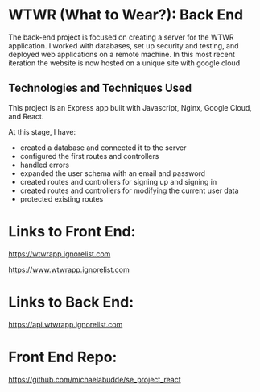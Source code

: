# WTWR (What to Wear?): Back End

The back-end project is focused on creating a server for the WTWR application. I worked with databases, set up security and testing, and deployed web applications on a remote machine. In this most recent iteration the website is now hosted on a unique site with google cloud

## Technologies and Techniques Used

This project is an Express app built with Javascript, Nginx, Google Cloud, and React.

At this stage, I have:

- created a database and connected it to the server
- configured the first routes and controllers
- handled errors
- expanded the user schema with an email and password
- created routes and controllers for signing up and signing in
- created routes and controllers for modifying the current user data
- protected existing routes

# Links to Front End:

https://wtwrapp.ignorelist.com

https://www.wtwrapp.ignorelist.com

# Links to Back End:

https://api.wtwrapp.ignorelist.com

# Front End Repo:

https://github.com/michaelabudde/se_project_react
